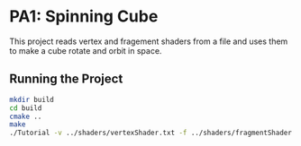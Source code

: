 # PA1: Spinning Cube
This project reads vertex and fragement shaders from a file and uses them to make a cube rotate and orbit in space.
## Running the Project

```bash
mkdir build
cd build
cmake ..
make
./Tutorial -v ../shaders/vertexShader.txt -f ../shaders/fragmentShader.txt
```
